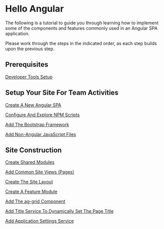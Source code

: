 # Hello Angular

The following is a tutorial to guide you through learning how to implement some of the components and features commonly used in an Angular SPA application.

Please work through the steps in the indicated order, as each step builds upon the previous step.

## Prerequisites

[Developer Tools Setup](Developer-Tools-Setup.md)

## Setup Your Site For Team Activities

[Create A New Angular SPA](Create-A-New-Angular-SPA.md)

[Configure And Explore NPM Scripts](Configure-And-Explore-NPM-Scripts.md)

[Add The Bootstrap Framework](Add-The-Bootstrap-Framework.md)

[Add Non-Angular JavaScript Files](Add-Non-Angular-JavaScript-Files.md)

## Site Construction

[Create Shared Modules](Create-Shared-Modules.md)

[Add Common Site Views (Pages)](Add-Common-Site-Views-\(Pages\).md)

[Create The Site Layout](Create-The-Site-Layout.md)

[Create A Feature Module](Create-A-Feature-Module.md)

[Add The ag-grid Component](Add-The-ag-grid-Component.md)

[Add Title Service To Dynamically Set The Page Title](Add-Title-Service-To-Dynamically-Set-The-Page-Title.md)

[Add Application Settings Service](Add-Application-Settings-Service.md)

<!--stackedit_data:
eyJoaXN0b3J5IjpbMzM3NDcxMTEzXX0=
-->